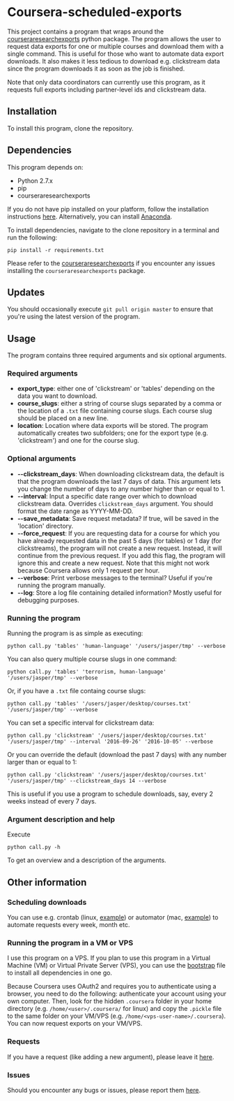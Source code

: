 # Coursera-scheduled-exports

This project contains a program that wraps around the [courseraresearchexports](https://github.com/coursera/courseraresearchexports) python package. The program allows the user to request data exports for one or multiple courses and download them with a single command. This is useful for those who want to automate data export downloads. It also makes it less tedious to download e.g. clickstream data since the program downloads it as soon as the job is finished.

Note that only data coordinators can currently use this program, as it requests full exports including partner-level ids and clickstream data.

## Installation

To install this program, clone the repository.

## Dependencies

This program depends on:

  * Python 2.7.x
  * pip
  * courseraresearchexports

If you do not have pip installed on your platform, follow the installation instructions [here](https://pip.pypa.io/en/latest/installing.html#install-or-upgrade-pip). Alternatively, you can install [Anaconda](https://www.continuum.io/downloads).

To install dependencies, navigate to the clone repository in a terminal and run the following:

```shell
pip install -r requirements.txt
```

Please refer to the [courseraresearchexports](https://github.com/coursera/courseraresearchexports) if you encounter any issues installing the `courseraresearchexports` package.

## Updates

You should occasionally execute `git pull origin master` to ensure that you're using the latest version of the program.

## Usage

The program contains three required arguments and six optional arguments.

### Required arguments

  - **export_type**: either one of 'clickstream' or 'tables' depending on the data you want to download.
  - **course_slugs**: either a string of course slugs separated by a comma or the location of a `.txt` file containing course slugs. Each course slug should be placed on a new line.
  - **location**: Location where data exports will be stored. The program automatically creates two subfolders; one for the export type (e.g. 'clickstream') and one for the course slug.

### Optional arguments

  - **--clickstream_days**: When downloading clickstream data, the default is that the program downloads the last 7 days of data. This argument lets you change the number of days to any number higher than or equal to 1.
  - **--interval**: Input a specific date range over which to download clickstream data. Overrides `clickstream_days` argument. You should format the date range as YYYY-MM-DD.
  - **--save_metadata**: Save request metadata? If true, will be saved in the 'location' directory.
  - **--force_request**: If you are requesting data for a course for which you have already requested data in the past 5 days (for tables) or 1 day (for clickstreams), the program will not create a new request. Instead, it will continue from the previous request. If you add this flag, the program will ignore this and create a new request. Note that this might not work because Coursera allows only 1 request per hour.
  - **--verbose**: Print verbose messages to the terminal? Useful if you're running the program manually.
  - **--log**: Store a log file containing detailed information? Mostly useful for debugging purposes.

### Running the program

Running the program is as simple as executing:

```shell
python call.py 'tables' 'human-language' '/users/jasper/tmp' --verbose
```

You can also query multiple course slugs in one command:

```shell
python call.py 'tables' 'terrorism, human-language' '/users/jasper/tmp' --verbose
```

Or, if you have a `.txt` file containg course slugs:

```shell
python call.py 'tables' '/users/jasper/desktop/courses.txt' '/users/jasper/tmp' --verbose
```

You can set a specific interval for clickstream data:

```shell
python call.py 'clickstream' '/users/jasper/desktop/courses.txt' '/users/jasper/tmp' --interval '2016-09-26' '2016-10-05' --verbose
```

Or you can override the default (download the past 7 days) with any number larger than or equal to 1:

```shell
python call.py 'clickstream' '/users/jasper/desktop/courses.txt' '/users/jasper/tmp' --clickstream_days 14 --verbose
```

This is useful if you use a program to schedule downloads, say, every 2 weeks instead of every 7 days.

### Argument description and help

Execute

```shell
python call.py -h
```

To get an overview and a description of the arguments.

## Other information

### Scheduling downloads

You can use e.g. crontab (linux, [example](https://github.com/JasperHG90/coursera-scheduled-exports-extra/blob/master/crontab.txt)) or automator (mac, [example](http://apple.stackexchange.com/questions/59532/create-automator-service-with-a-python-script)) to automate requests every week, month etc.

### Running the program in a VM or VPS

I use this program on a VPS. If you plan to use this program in a Virtual Machine (VM) or Virtual Private Server (VPS), you can use the [bootstrap](https://github.com/JasperHG90/coursera-scheduled-exports-extra/blob/master/bootstrap.sh) file to install all dependencies in one go.

Because Coursera uses OAuth2 and requires you to authenticate using a browser, you need to do the following: authenticate your account using your own computer. Then, look for the hidden `.coursera` folder in your home directory (e.g. `/home/<user>/.coursera/` for linux) and copy the `.pickle` file to the same folder on your VM/VPS (e.g. `/home/<vps-user-name>/.coursera`). You can now request exports on your VM/VPS.

### Requests

If you have a request (like adding a new argument), please leave it [here](https://github.com/JasperHG90/coursera-scheduled-exports/issues).

### Issues

Should you encounter any bugs or issues, please report them [here](https://github.com/JasperHG90/coursera-scheduled-exports/issues).
